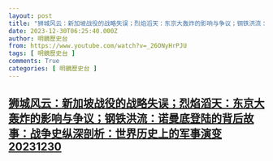 ```yaml
---
layout: post
title: "狮城风云：新加坡战役的战略失误；烈焰滔天：东京大轰炸的影响与争议；钢铁洪流：诺曼底登陆的背后故事：战争史纵深剖析：世界历史上的军事演变20231230"
date: 2023-12-30T06:25:40.000Z
author: 明鏡歷史台
from: https://www.youtube.com/watch?v=_26ONyHrPJU
tags: [ 明鏡歷史台 ]
comments: True
categories: [ 明鏡歷史台 ]
---
```

<!--1703917540000-->
[狮城风云：新加坡战役的战略失误；烈焰滔天：东京大轰炸的影响与争议；钢铁洪流：诺曼底登陆的背后故事：战争史纵深剖析：世界历史上的军事演变20231230](https://www.youtube.com/watch?v=_26ONyHrPJU)
------

<div>

</div>

